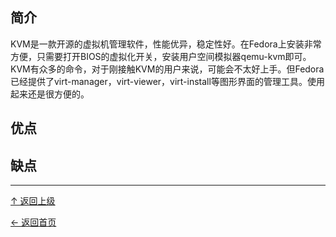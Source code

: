 ﻿
## 简介

KVM是一款开源的虚拟机管理软件，性能优异，稳定性好。在Fedora上安装非常方便，只需要打开BIOS的虚拟化开关，安装用户空间模拟器qemu-kvm即可。KVM有众多的命令，对于刚接触KVM的用户来说，可能会不太好上手。但Fedora已经提供了virt-manager，virt-viewer，virt-install等图形界面的管理工具。使用起来还是很方便的。


## 优点

## 缺点


----
[↑ 返回上级](https://github.com/asin929/linux-software/blob/master/Network-Application/Network-Application.md)

[← 返回首页](https://github.com/asin929/linux-software)
